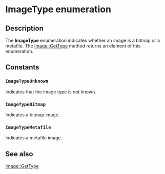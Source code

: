 # ImageType enumeration

## Description

The **ImageType** enumeration indicates whether an image is a bitmap or a metafile. The
[Image::GetType](https://learn.microsoft.com/windows/desktop/api/gdiplusheaders/nf-gdiplusheaders-image-gettype) method returns an element of this enumeration.

## Constants

### `ImageTypeUnknown`

Indicates that the image type is not known.

### `ImageTypeBitmap`

Indicates a bitmap image.

### `ImageTypeMetafile`

Indicates a metafile image.

## See also

[Image::GetType](https://learn.microsoft.com/windows/desktop/api/gdiplusheaders/nf-gdiplusheaders-image-gettype)